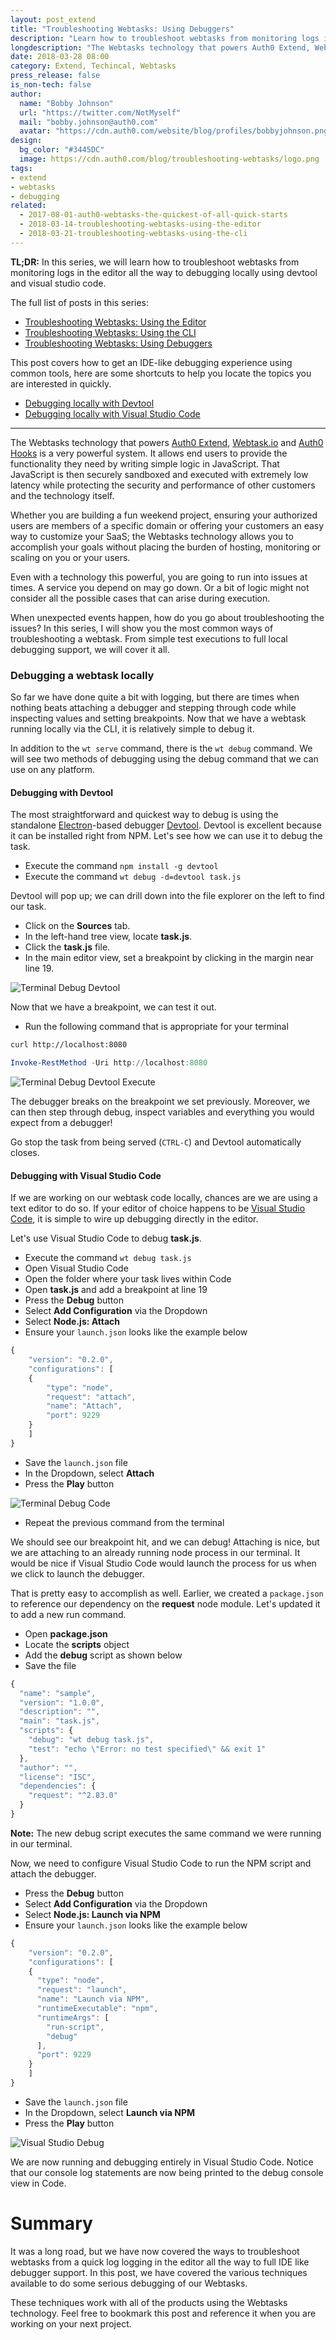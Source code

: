 ```yaml
---
layout: post_extend
title: "Troubleshooting Webtasks: Using Debuggers"
description: "Learn how to troubleshoot webtasks from monitoring logs in the editor all the way to debugging locally using devtool and visual studio code."
longdescription: "The Webtasks technology that powers Auth0 Extend, Webtask.io and Auth0 Hooks is a very powerful system. Learn how to troubleshoot webtasks from monitoring logs in the editor all the way to debugging locally using devtool and visual studio code."
date: 2018-03-28 08:00
category: Extend, Techincal, Webtasks
press_release: false
is_non-tech: false
author:
  name: "Bobby Johnson"
  url: "https://twitter.com/NotMyself"
  mail: "bobby.johnson@auth0.com"
  avatar: "https://cdn.auth0.com/website/blog/profiles/bobbyjohnson.png"
design:
  bg_color: "#3445DC"
  image: https://cdn.auth0.com/blog/troubleshooting-webtasks/logo.png
tags:
- extend
- webtasks
- debugging
related:
  - 2017-08-01-auth0-webtasks-the-quickest-of-all-quick-starts
  - 2018-03-14-troubleshooting-webtasks-using-the-editor
  - 2018-03-21-troubleshooting-webtasks-using-the-cli
---
```


**TL;DR:** In this series, we will learn how to troubleshoot webtasks from monitoring logs in the editor all the way to debugging locally using devtool and visual studio code.

The full list of posts in this series:

- [Troubleshooting Webtasks: Using the Editor](https://auth0.com/blog/troubleshooting-webtasks-using-the-editor/)
- [Troubleshooting Webtasks: Using the CLI](https://auth0.com/blog/troubleshooting-webtasks-using-the-cli/)
- [Troubleshooting Webtasks: Using Debuggers](https://auth0.com/blog/troubleshooting-webtasks-using-debuggers/)

This post covers how to get an IDE-like debugging experience using common tools, here are some shortcuts to help you locate the topics you are interested in quickly.

- <a href="#debugging-with-devtool" target="_self">Debugging locally with Devtool</a>
- <a href="#debugging-with-visual-studio-code" target="_self">Debugging locally with Visual Studio Code</a>

---


The Webtasks technology that powers [Auth0 Extend](https://auth0.com/extend/), [Webtask.io](https://webtask.io/) and [Auth0 Hooks](https://auth0.com/docs/hooks) is a very powerful system. It allows end users to provide the functionality they need by writing simple logic in JavaScript. That JavaScript is then securely sandboxed and executed with extremely low latency while protecting the security and performance of other customers and the technology itself.

Whether you are building a fun weekend project, ensuring your authorized users are members of a specific domain or offering your customers an easy way to customize your SaaS; the Webtasks technology allows you to accomplish your goals without placing the burden of hosting, monitoring or scaling on you or your users.

Even with a technology this powerful, you are going to run into issues at times. A service you depend on may go down. Or a bit of logic might not consider all the possible cases that can arise during execution.

When unexpected events happen, how do you go about troubleshooting the issues? In this series, I will show you the most common ways of troubleshooting a webtask. From simple test executions to full local debugging support, we will cover it all.

### Debugging a webtask locally

So far we have done quite a bit with logging, but there are times when nothing beats attaching a debugger and stepping through code while inspecting values and setting breakpoints. Now that we have a webtask running locally via the CLI, it is relatively simple to debug it. 

In addition to the `wt serve` command, there is the `wt debug` command. We will see two methods of debugging using the debug command that we can use on any platform.

#### <span id="debugging-with-devtool"></span>Debugging with Devtool

The most straightforward and quickest way to debug is using the standalone [Electron](https://electronjs.org/)-based debugger [Devtool](https://www.npmjs.com/package/devtool). Devtool is excellent because it can be installed right from NPM. Let's see how we can use it to debug the task.

- Execute the command `npm install -g devtool`
- Execute the command `wt debug -d=devtool task.js`

Devtool will pop up; we can drill down into the file explorer on the left to find our task.

- Click on the **Sources** tab.
- In the left-hand tree view, locate **task.js**.
- Click the **task.js** file.
- In the main editor view, set a breakpoint by clicking in the margin near line 19.

![Terminal Debug Devtool](https://cdn.auth0.com/website/blog/extend/troubleshooting-webtasks/terminal-debug-devtool.png)

Now that we have a breakpoint, we can test it out.

- Run the following command that is appropriate for your terminal

```bash
curl http://localhost:8080
```

```powershell
Invoke-RestMethod -Uri http://localhost:8080
```

![Terminal Debug Devtool Execute](https://cdn.auth0.com/website/blog/extend/troubleshooting-webtasks/terminal-debug-devtool-execute.png)

The debugger breaks on the breakpoint we set previously. Moreover, we can then step through debug, inspect variables and everything you would expect from a debugger!

Go stop the task from being served (`CTRL-C`) and Devtool automatically closes.


#### <span id="debugging-with-visual-studio-code"></span>Debugging with Visual Studio Code

If we are working on our webtask code locally, chances are we are using a text editor to do so. If your editor of choice happens to be [Visual Studio Code](https://code.visualstudio.com/), it is simple to wire up debugging directly in the editor.

Let's use Visual Studio Code to debug **task.js**.

- Execute the command `wt debug task.js`
- Open Visual Studio Code
- Open the folder where your task lives within Code
- Open **task.js** and add a breakpoint at line 19
- Press the **Debug** button
- Select **Add Configuration** via the Dropdown
- Select **Node.js: Attach**
- Ensure your `launch.json` looks like the example below

```javascript
{
    "version": "0.2.0",
    "configurations": [
    {
        "type": "node",
        "request": "attach",
        "name": "Attach",
        "port": 9229
    }
    ]
}
```
- Save the `launch.json` file
- In the Dropdown, select **Attach**
- Press the **Play** button

![Terminal Debug Code](https://cdn.auth0.com/website/blog/extend/troubleshooting-webtasks/terminal-debug-code.gif)

- Repeat the previous command from the terminal

We should see our breakpoint hit, and we can debug! Attaching is nice, but we are attaching to an already running node process in our terminal. It would be nice if Visual Studio Code would launch the process for us when we click to launch the debugger.

That is pretty easy to accomplish as well. Earlier, we created a `package.json` to reference our dependency on the **request** node module. Let's updated it to add a new run command.

- Open **package.json**
- Locate the **scripts** object
- Add the **debug** script as shown below
- Save the file

```javascript
{
  "name": "sample",
  "version": "1.0.0",
  "description": "",
  "main": "task.js",
  "scripts": {
    "debug": "wt debug task.js",
    "test": "echo \"Error: no test specified\" && exit 1"
  },
  "author": "",
  "license": "ISC",
  "dependencies": {
    "request": "^2.83.0"
  }
}
```

**Note:** The new debug script executes the same command we were running in our terminal.

Now, we need to configure Visual Studio Code to run the NPM script and attach the debugger.

- Press the **Debug** button
- Select **Add Configuration** via the Dropdown
- Select **Node.js: Launch via NPM**
- Ensure your `launch.json` looks like the example below

```javascript
{
    "version": "0.2.0",
    "configurations": [
    {
      "type": "node",
      "request": "launch",
      "name": "Launch via NPM",
      "runtimeExecutable": "npm",
      "runtimeArgs": [
        "run-script",
        "debug"
      ],
      "port": 9229
    }
    ]
}
```
- Save the `launch.json` file
- In the Dropdown, select **Launch via NPM**
- Press the **Play** button

![Visual Studio Debug](https://cdn.auth0.com/website/blog/extend/troubleshooting-webtasks/visual-studio-code-debug.png)

We are now running and debugging entirely in Visual Studio Code. Notice that our console log statements are now being printed to the debug console view in Code.

# Summary

It was a long road, but we have now covered the ways to troubleshoot webtasks from a quick log logging in the editor all the way to full IDE like debugger support. In this post, we have covered the various techniques available to do some serious debugging of our Webtasks. 

These techniques work with all of the products using the Webtasks technology. Feel free to bookmark this post and reference it when you are working on your next project.